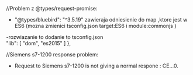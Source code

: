
//Problem z @types/request-promise:
- "@types/bluebird": "^3.5.19" zawieraja odniesienie do map ,ktore jest w ES6 (mozna zmienici tsconfig.json target:ES6 i module:commonjs )

-rozwiazanie to dodanie to tsconfig.json        
 "lib": [
            "dom",
            "es2015"
          ]
    },

//Siemens s7-1200 response problem:
- Request to Siemens s7-1200 is not giving a normal respone : CE<parent>...</parent>0. 
